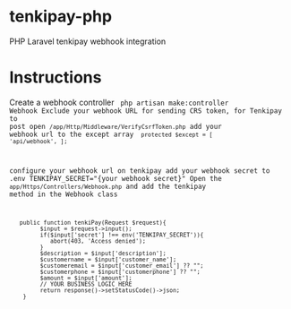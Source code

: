 # tenkipay-php
PHP Laravel tenkipay webhook integration

# Instructions
Create a webhook controller
<code> php artisan make:controller Webhook
Exclude your webhook URL for sending CRS token, for Tenkipay to post
open <code>/app/Http/Middleware/VerifyCsrfToken.php</code>
add your webhook url to the except array 
<code>
   protected $except = [
        'api/webhook',
    ];
 </code>

configure your webhook url on tenkipay 
add your webhook secret to .env
TENKIPAY_SECRET="{your webhook secret}"
Open the <code>app/Https/Controllers/Webhook.php</code> and add the tenkipay method in the Webhook class

```
   public function tenkiPay(Request $request){
         $input = $request->input();
         if($input['secret'] !== env('TENKIPAY_SECRET')){
            abort(403, 'Access denied');
         }
         $description = $input['description'];
         $customername = $input['customer_name'];
         $customeremail = $input['customer_email'] ?? "";
         $customerphone = $input['customerphone'] ?? "";
         $amount = $input['amount'];
         // YOUR BUSINESS LOGIC HERE
         return response()->setStatusCode()->json;
    }
   ```
